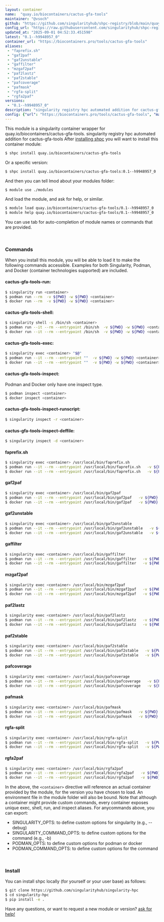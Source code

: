 ```yaml
---
layout: container
name:  "quay.io/biocontainers/cactus-gfa-tools"
maintainer: "@vsoch"
github: "https://github.com/singularityhub/shpc-registry/blob/main/quay.io/biocontainers/cactus-gfa-tools/container.yaml"
config_url: "https://raw.githubusercontent.com/singularityhub/shpc-registry/main/quay.io/biocontainers/cactus-gfa-tools/container.yaml"
updated_at: "2025-09-01 04:52:33.451598"
latest: "0.1--h9948957_0"
container_url: "https://biocontainers.pro/tools/cactus-gfa-tools"
aliases:
 - "faprefix.sh"
 - "gaf2paf"
 - "gaf2unstable"
 - "gaffilter"
 - "mzgaf2paf"
 - "paf2lastz"
 - "paf2stable"
 - "pafcoverage"
 - "pafmask"
 - "rgfa-split"
 - "rgfa2paf"
versions:
 - "0.1--h9948957_0"
description: "singularity registry hpc automated addition for cactus-gfa-tools"
config: {"url": "https://biocontainers.pro/tools/cactus-gfa-tools", "maintainer": "@vsoch", "description": "singularity registry hpc automated addition for cactus-gfa-tools", "latest": {"0.1--h9948957_0": "sha256:6fafebd3c38f4a45ea0f8427f9056fa9ce1a6e9bc96969cf76628381ba0dd0e9"}, "tags": {"0.1--h9948957_0": "sha256:6fafebd3c38f4a45ea0f8427f9056fa9ce1a6e9bc96969cf76628381ba0dd0e9"}, "docker": "quay.io/biocontainers/cactus-gfa-tools", "aliases": {"faprefix.sh": "/usr/local/bin/faprefix.sh", "gaf2paf": "/usr/local/bin/gaf2paf", "gaf2unstable": "/usr/local/bin/gaf2unstable", "gaffilter": "/usr/local/bin/gaffilter", "mzgaf2paf": "/usr/local/bin/mzgaf2paf", "paf2lastz": "/usr/local/bin/paf2lastz", "paf2stable": "/usr/local/bin/paf2stable", "pafcoverage": "/usr/local/bin/pafcoverage", "pafmask": "/usr/local/bin/pafmask", "rgfa-split": "/usr/local/bin/rgfa-split", "rgfa2paf": "/usr/local/bin/rgfa2paf"}}
---
```


This module is a singularity container wrapper for quay.io/biocontainers/cactus-gfa-tools.
singularity registry hpc automated addition for cactus-gfa-tools
After [installing shpc](#install) you will want to install this container module:


```bash
$ shpc install quay.io/biocontainers/cactus-gfa-tools
```

Or a specific version:

```bash
$ shpc install quay.io/biocontainers/cactus-gfa-tools:0.1--h9948957_0
```

And then you can tell lmod about your modules folder:

```bash
$ module use ./modules
```

And load the module, and ask for help, or similar.

```bash
$ module load quay.io/biocontainers/cactus-gfa-tools/0.1--h9948957_0
$ module help quay.io/biocontainers/cactus-gfa-tools/0.1--h9948957_0
```

You can use tab for auto-completion of module names or commands that are provided.

<br>

### Commands

When you install this module, you will be able to load it to make the following commands accessible.
Examples for both Singularity, Podman, and Docker (container technologies supported) are included.

#### cactus-gfa-tools-run:

```bash
$ singularity run <container>
$ podman run --rm  -v ${PWD} -w ${PWD} <container>
$ docker run --rm  -v ${PWD} -w ${PWD} <container>
```

#### cactus-gfa-tools-shell:

```bash
$ singularity shell -s /bin/sh <container>
$ podman run --it --rm --entrypoint /bin/sh  -v ${PWD} -w ${PWD} <container>
$ docker run --it --rm --entrypoint /bin/sh  -v ${PWD} -w ${PWD} <container>
```

#### cactus-gfa-tools-exec:

```bash
$ singularity exec <container> "$@"
$ podman run --it --rm --entrypoint ""  -v ${PWD} -w ${PWD} <container> "$@"
$ docker run --it --rm --entrypoint ""  -v ${PWD} -w ${PWD} <container> "$@"
```

#### cactus-gfa-tools-inspect:

Podman and Docker only have one inspect type.

```bash
$ podman inspect <container>
$ docker inspect <container>
```

#### cactus-gfa-tools-inspect-runscript:

```bash
$ singularity inspect -r <container>
```

#### cactus-gfa-tools-inspect-deffile:

```bash
$ singularity inspect -d <container>
```


#### faprefix.sh

```bash
$ singularity exec <container> /usr/local/bin/faprefix.sh
$ podman run --it --rm --entrypoint /usr/local/bin/faprefix.sh   -v ${PWD} -w ${PWD} <container> -c " $@"
$ docker run --it --rm --entrypoint /usr/local/bin/faprefix.sh   -v ${PWD} -w ${PWD} <container> -c " $@"
```


#### gaf2paf

```bash
$ singularity exec <container> /usr/local/bin/gaf2paf
$ podman run --it --rm --entrypoint /usr/local/bin/gaf2paf   -v ${PWD} -w ${PWD} <container> -c " $@"
$ docker run --it --rm --entrypoint /usr/local/bin/gaf2paf   -v ${PWD} -w ${PWD} <container> -c " $@"
```


#### gaf2unstable

```bash
$ singularity exec <container> /usr/local/bin/gaf2unstable
$ podman run --it --rm --entrypoint /usr/local/bin/gaf2unstable   -v ${PWD} -w ${PWD} <container> -c " $@"
$ docker run --it --rm --entrypoint /usr/local/bin/gaf2unstable   -v ${PWD} -w ${PWD} <container> -c " $@"
```


#### gaffilter

```bash
$ singularity exec <container> /usr/local/bin/gaffilter
$ podman run --it --rm --entrypoint /usr/local/bin/gaffilter   -v ${PWD} -w ${PWD} <container> -c " $@"
$ docker run --it --rm --entrypoint /usr/local/bin/gaffilter   -v ${PWD} -w ${PWD} <container> -c " $@"
```


#### mzgaf2paf

```bash
$ singularity exec <container> /usr/local/bin/mzgaf2paf
$ podman run --it --rm --entrypoint /usr/local/bin/mzgaf2paf   -v ${PWD} -w ${PWD} <container> -c " $@"
$ docker run --it --rm --entrypoint /usr/local/bin/mzgaf2paf   -v ${PWD} -w ${PWD} <container> -c " $@"
```


#### paf2lastz

```bash
$ singularity exec <container> /usr/local/bin/paf2lastz
$ podman run --it --rm --entrypoint /usr/local/bin/paf2lastz   -v ${PWD} -w ${PWD} <container> -c " $@"
$ docker run --it --rm --entrypoint /usr/local/bin/paf2lastz   -v ${PWD} -w ${PWD} <container> -c " $@"
```


#### paf2stable

```bash
$ singularity exec <container> /usr/local/bin/paf2stable
$ podman run --it --rm --entrypoint /usr/local/bin/paf2stable   -v ${PWD} -w ${PWD} <container> -c " $@"
$ docker run --it --rm --entrypoint /usr/local/bin/paf2stable   -v ${PWD} -w ${PWD} <container> -c " $@"
```


#### pafcoverage

```bash
$ singularity exec <container> /usr/local/bin/pafcoverage
$ podman run --it --rm --entrypoint /usr/local/bin/pafcoverage   -v ${PWD} -w ${PWD} <container> -c " $@"
$ docker run --it --rm --entrypoint /usr/local/bin/pafcoverage   -v ${PWD} -w ${PWD} <container> -c " $@"
```


#### pafmask

```bash
$ singularity exec <container> /usr/local/bin/pafmask
$ podman run --it --rm --entrypoint /usr/local/bin/pafmask   -v ${PWD} -w ${PWD} <container> -c " $@"
$ docker run --it --rm --entrypoint /usr/local/bin/pafmask   -v ${PWD} -w ${PWD} <container> -c " $@"
```


#### rgfa-split

```bash
$ singularity exec <container> /usr/local/bin/rgfa-split
$ podman run --it --rm --entrypoint /usr/local/bin/rgfa-split   -v ${PWD} -w ${PWD} <container> -c " $@"
$ docker run --it --rm --entrypoint /usr/local/bin/rgfa-split   -v ${PWD} -w ${PWD} <container> -c " $@"
```


#### rgfa2paf

```bash
$ singularity exec <container> /usr/local/bin/rgfa2paf
$ podman run --it --rm --entrypoint /usr/local/bin/rgfa2paf   -v ${PWD} -w ${PWD} <container> -c " $@"
$ docker run --it --rm --entrypoint /usr/local/bin/rgfa2paf   -v ${PWD} -w ${PWD} <container> -c " $@"
```



In the above, the `<container>` directive will reference an actual container provided
by the module, for the version you have chosen to load. An environment file in the
module folder will also be bound. Note that although a container
might provide custom commands, every container exposes unique exec, shell, run, and
inspect aliases. For anycommands above, you can export:

 - SINGULARITY_OPTS: to define custom options for singularity (e.g., --debug)
 - SINGULARITY_COMMAND_OPTS: to define custom options for the command (e.g., -b)
 - PODMAN_OPTS: to define custom options for podman or docker
 - PODMAN_COMMAND_OPTS: to define custom options for the command

<br>

### Install

You can install shpc locally (for yourself or your user base) as follows:

```bash
$ git clone https://github.com/singularityhub/singularity-hpc
$ cd singularity-hpc
$ pip install -e .
```

Have any questions, or want to request a new module or version? [ask for help!](https://github.com/singularityhub/singularity-hpc/issues)